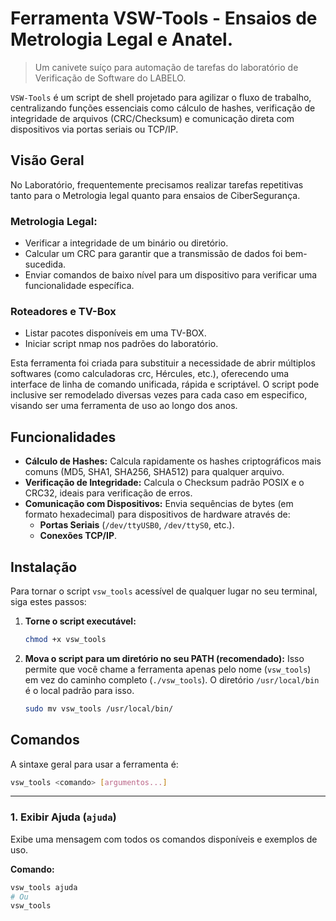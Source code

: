 # Ferramenta VSW-Tools - Ensaios de Metrologia Legal e Anatel.
  > Um canivete suíço para automação de tarefas do laboratório de Verificação de Software do LABELO.

`VSW-Tools` é um script de shell projetado para agilizar o fluxo de trabalho, centralizando funções essenciais como cálculo de hashes, verificação de integridade de arquivos (CRC/Checksum) e comunicação direta com dispositivos via portas seriais ou TCP/IP.

## Visão Geral
No Laboratório, frequentemente precisamos realizar tarefas repetitivas tanto para o Metrologia legal quanto para ensaios de CiberSegurança.

### Metrologia Legal:
-   Verificar a integridade de um binário ou diretório.
-   Calcular um CRC para garantir que a transmissão de dados foi bem-sucedida.
-   Enviar comandos de baixo nível para um dispositivo para verificar uma funcionalidade específica.
### Roteadores e TV-Box
-   Listar pacotes disponíveis em uma TV-BOX.
-   Iniciar script nmap nos padrões do laboratório.

Esta ferramenta foi criada para substituir a necessidade de abrir múltiplos softwares (como calculadoras crc, Hércules, etc.), oferecendo uma interface de linha de comando unificada, rápida e scriptável. O script pode inclusive ser remodelado diversas vezes para cada caso em especifico, visando ser uma ferramenta de uso ao longo dos anos.

## Funcionalidades
-   **Cálculo de Hashes:** Calcula rapidamente os hashes criptográficos mais comuns (MD5, SHA1, SHA256, SHA512) para qualquer arquivo.
-   **Verificação de Integridade:** Calcula o Checksum padrão POSIX e o CRC32, ideais para verificação de erros.
-   **Comunicação com Dispositivos:** Envia sequências de bytes (em formato hexadecimal) para dispositivos de hardware através de:
    -   **Portas Seriais** (`/dev/ttyUSB0`, `/dev/ttyS0`, etc.).
    -   **Conexões TCP/IP**.
  
## Instalação
Para tornar o script `vsw_tools` acessível de qualquer lugar no seu terminal, siga estes passos:

1.  **Torne o script executável:**
    ```bash
    chmod +x vsw_tools
    ```

2.  **Mova o script para um diretório no seu PATH (recomendado):**
    Isso permite que você chame a ferramenta apenas pelo nome (`vsw_tools`) em vez do caminho completo (`./vsw_tools`). O diretório `/usr/local/bin` é o local padrão para isso.
    ```bash
    sudo mv vsw_tools /usr/local/bin/
    ```

## Comandos
A sintaxe geral para usar a ferramenta é:

```bash
vsw_tools <comando> [argumentos...]
```

---

### 1. Exibir Ajuda (`ajuda`)
Exibe uma mensagem com todos os comandos disponíveis e exemplos de uso.

**Comando:**
```bash
vsw_tools ajuda
# Ou
vsw_tools
```
